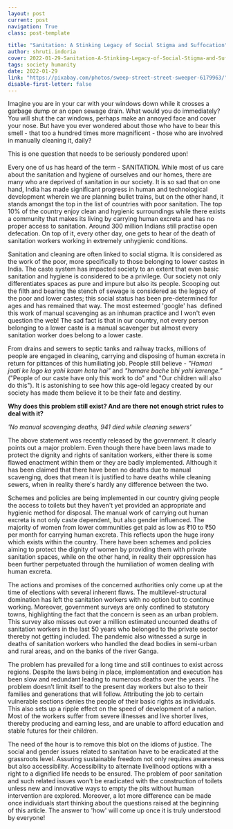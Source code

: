 ```yaml
---
layout: post
current: post
navigation: True
class: post-template

title: "Sanitation: A Stinking Legacy of Social Stigma and Suffocation"
author: shruti.indoria
cover: 2022-01-29-Sanitation-A-Stinking-Legacy-of-Social-Stigma-and-Suffocation-sweep-gd531ec6fd-1280.jpg
tags: society humanity
date: 2022-01-29
link: "https://pixabay.com/photos/sweep-street-street-sweeper-6179963/"
disable-first-letter: false
---
```

<p>Imagine you are in your car with your windows down while it crosses a garbage dump or an open sewage drain. What would you do immediately? You will shut the car windows, perhaps make an annoyed face and cover your nose. But have you ever wondered about those who have to bear this smell - that too a hundred times more magnificent - those who are involved in manually cleaning it, daily?</p><p>This is one question that needs to be seriously pondered upon!</p><p>Every one of us has heard of the term - SANITATION. While most of us care about the sanitation and hygiene of ourselves and our homes, there are many who are deprived of sanitation in our society. It is so sad that on one hand, India has made significant progress in human and technological development wherein we are planning bullet trains, but on the other hand, it stands amongst the top in the list of countries with poor sanitation. The top 10% of the country enjoy clean and hygienic surroundings while there exists a community that makes its living by carrying human excreta and has no proper access to sanitation. Around 300 million Indians still practise open defecation. On top of it, every other day, one gets to hear of the death of sanitation workers working in extremely unhygienic conditions.&nbsp;</p><p>Sanitation and cleaning are often linked to social stigma. It is considered as the work of the poor, more specifically to those belonging to lower castes in India. The caste system has impacted society to an extent that even basic sanitation and hygiene is considered to be a privilege. Our society not only differentiates spaces as pure and impure but also its people. Scooping out the filth and bearing the stench of sewage is considered as the legacy of the poor and lower castes; this social status has been pre-determined for ages and has remained that way. The most esteemed 'google' has&nbsp; defined this work of manual scavenging as an inhuman practice and I won't even question the web! The sad fact is that in our country, not every person belonging to a lower caste is a manual scavenger but almost every sanitation worker does belong to a lower caste.</p><p>From drains and sewers to septic tanks and railway tracks, millions of people are engaged in cleaning, carrying and disposing of human excreta in return for pittances of this humiliating job. People still believe - <em >"Hamari jaati ke logo ka yahi kaam hota hai"</em> and <em >"hamare bache bhi yahi karenge."</em> ("People of our caste have only this work to do" and "Our children will also do this"). It is astonishing to see how this age-old legacy created by our society has made them believe it to be their fate and destiny.&nbsp;</p><p><strong >Why does this problem still exist? And are there not enough strict rules to deal with it?</strong></p><p><em >'No manual scavenging deaths, 941 died while cleaning sewers'</em></p><p>The above statement was recently released by the government. It clearly points out a major problem. Even though there have been laws made to protect the dignity and rights of sanitation workers, either there is some flawed enactment within them or they are badly implemented. Although it has been claimed that there have been no deaths due to manual scavenging, does that mean it is justified to have deaths while cleaning sewers, when in reality there's hardly any difference between the two.&nbsp;</p><p>Schemes and policies are being implemented in our country giving people the access to toilets but they haven't yet provided an appropriate and hygienic method for disposal. The manual work of carrying out human excreta is not only caste dependent, but also gender influenced. The majority of women from lower communities get paid as low as ₹10 to ₹50 per month for carrying human excreta. This reflects upon the huge irony which exists within the country. There have been schemes and policies aiming to protect the dignity of women by providing them with private sanitation spaces, while on the other hand, in reality their oppression has been further perpetuated through the humiliation of women dealing with human excreta.&nbsp;</p><p>The actions and promises of the concerned authorities only come up at the time of elections with several inherent flaws. The multilevel-structural domination has left the sanitation workers with no option but to continue working. Moreover, government surveys are only confined to statutory towns, highlighting the fact that the concern is seen as an urban problem. This survey also misses out over a million estimated uncounted deaths of sanitation workers in the last 50 years who belonged to the private sector thereby not getting included. The pandemic also witnessed a surge in deaths of sanitation workers who handled the dead bodies in semi-urban and rural areas, and on the banks of the river Ganga.&nbsp;</p><p>The problem has prevailed for a long time and still continues to exist across regions. Despite the laws being in place, implementation and execution has been slow and redundant leading to numerous deaths over the years. The problem doesn’t limit itself to the present day workers but also to their families and generations that will follow. Attributing the job to certain vulnerable sections denies the people of their basic rights as individuals. This also sets up a ripple effect on the speed of development of a nation. Most of the workers suffer from severe illnesses and live shorter lives, thereby producing and earning less, and are unable to afford education and stable futures for their children.&nbsp;</p><p>The need of the hour is to remove this blot on the idioms of justice. The social and gender issues related to sanitation have to be eradicated at the grassroots level. Assuring sustainable freedom not only requires awareness but also accessibility. Accessibility to alternate livelihood options with a right to a dignified life needs to be ensured. The problem of poor sanitation and such related issues won't be eradicated with the construction of toilets unless new and innovative ways to empty the pits without human intervention are explored. Moreover, a lot more difference can be made once individuals start thinking about the questions raised at the beginning of this article. The answer to 'how' will come up once it is truly understood by everyone!</p>